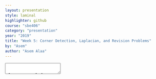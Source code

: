 ```yaml
---
layout: presentation
style: laminal
highlighter: github
course: "sbe406"
category: "presentation"
year: "2019"
title: "Week 5: Corner Detection, Laplacian, and Revision Problems"
by: "Asem"
author: "Asem Alaa"
---
```



<textarea id="source">


class: top, left
## Corner Detection

By: Asem Alaa

---

class: top, left
## Feature Detection

.center[<img style="width:40%" src="edges-corners.gif">]

---

.center[<img style="width:80%" src="edges-corners2.jpg">]

---

.center[<img style="width:80%" src="edges-corners3.png">]

---
class: top, left

### Challenges

* .red[Patch (image) matching]
--
  * .green[Distinctive features]
--
* .red[Geometric transformations (translation, rotation, scale)]
--
  * .green[Robust and efficient]
--
* .red[Photometric (brightness, exposure)]
--
  * .green[Many preprocessing options can be applied]


---
class: top, left
## Harris operator: corner detector


.center[<img style="width:90%" src="flat-edge-corner.png">]
--

---
## Compute the .red[principal] vectors of variation at location `p` 

.center[<img style="width:60%" src="edges_directions.svg">]

---
## Harris operator
### Step 1: image smoothing (optional)

--
$$ L(p,\sigma ) = \[I * G_\sigma \](p) $$

```python
 signal.convolve2d(img, gaussian_kernel(7,1.0) ,'same')
```

.center[<img style="width:50%;" src="image.png">]

---
## Harris operator
### Step 2: compute $I_x$ and $I_y$

Many options to compute the $I_x$ and $I_y$ exist:

1. First order difference.
2. Prewitt kernel
3. Sobel kernel

```python
Ix = signal.convolve2d( img , sobel_h ,'same')
Iy = signal.convolve2d( img , sobel_v ,'same')
```

.center[<img style="width:40%;" src="lx.png"> <img style="width:40%;" src="ly.png">]

---
## Harris operator
### Step3: construct the Hessian (Hesh'n) matrix $M$

We will construct the Hessian matrix so we are able to compute the principal vectors of variation.

--
$$ M(p) = 
\begin{bmatrix}
I_x^2       & I_xI_y \\\
I_xI_y       & I_y^2
\end{bmatrix}
$$

--
```python
Ixx =  np.multiply( Ix, Ix) 
Iyy =  np.multiply( Iy, Iy)
Ixy =  np.multiply( Ix, Iy)
```

---
## Harris operator
### Step3 (Alternative): construct the Hessian (Hesh'n) matrix $M$ .red[over a window]

* If we need more robust detection
--
* Compute $M$ over a window (e.g $3 \times 3$)
--
* Now can detect larger corner that lives inside a window of pixels, instead of a single pixel.

--
$$
\hat{M}(p) = \sum_{i,j}  w(i,j)
\begin{bmatrix}
I_x^2       & I_xI_y \\\
I_xI_y       & I_y^2
\end{bmatrix}
$$

--
$$
\hat{M}(p) =
\begin{bmatrix}
\sum w(i,j) I_x^2(i,j)       & \sum  w(i,j) I_xI_y(i,j) \\\
\sum  w(i,j) I_xI_y(i,j)       & \sum w(i,j) I_y^2(i,j)
\end{bmatrix} 
$$

---
## Harris operator
### Step3 (Alternative): construct the Hessian (Hesh'n) matrix $M$ .red[over a window]

$$
\hat{M}(p) =
\begin{bmatrix}
\hat{I_x^2}       & \hat{I_xI_y} \\\
\hat{I_xI_y}       & \hat{I_y^2}
\end{bmatrix}
$$

--
```python
Ixx =  np.multiply( Ix, Ix) 
Iyy =  np.multiply( Iy, Iy)
Ixy =  np.multiply( Ix, Iy)

Ixx_hat = signal.convolve2d( Ixx , box_filter(3) ,'same') 
Iyy_hat = signal.convolve2d( Iyy , box_filter(3) ,'same') 
Ixy_hat = signal.convolve2d( Ixy , box_filter(3) ,'same') 
```



---
## Harris operator
### Step 4: compute $\lambda_1$ and $\lambda_2$ of $\hat{M}$

* Hessian matrix
<img style="width:50%" src="../../images/Hmat.png">

* Eigen vectors and Eigen values
  * values (amount of variation)
  * vector (variation direction)

.center[<img style="width:50%" src="../../images/eig1.png">]

---

.center[<img style="width:80%" src="screenshot-2.png">]


---
## Harris operator
### Step 4: compute $\lambda_1$ and $\lambda_2$ of $\hat{M}$

--
$$|H - \lambda I | = 0$$

---
## Harris operator
### Interpretation of $\lambda_1$ and $\lambda_2$

.center[<img style="width:70%" src="../../images/eig2.png">]

---
## Harris operator
### Step 5: evaluate corners using $R$ as a measure

--
$$R = (\lambda_1 \times \lambda_2) - k (\lambda_1 + \lambda_2)$$


---
## Harris operator
### Step 4 (Alternative): evaluate $R$ directly without $\lambda_1$ and $\lambda_2$

#### Indirect solution

--
$$det(M) = \lambda_1 \times \lambda_2$$

--
$$trace(M) = \lambda_1 + \lambda_2 $$

--
##### Instead of calculating $\lambda_1, \lambda_2$

--
* $R = det(\hat{M}) - k * trace(\hat{M})$
--
* Trace is sum of diagonal elements 

---
## Harris operator
### Step 4 (Alternative): evaluate $R$ directly without $\lambda_1$ and $\lambda_2$

$$
\hat{M}(p) =
\begin{bmatrix}
\hat{I_x^2}       & \hat{I_xI_y} \\\
\hat{I_xI_y}       & \hat{I_y^2}
\end{bmatrix}
$$

$$R = det(\hat{M}) - k * trace(\hat{M})$$


```python
K = 0.05

detM = np.multiply(Ixx_hat,Iyy_hat) - np.multiply(Ixy_hat,Ixy_hat) 
trM = Ixx_hat + Iyy_hat
R = detM - K * trM 
```

---
## Harris operator
### Finally

```python
corners = ???
```

Select large values of $R$, using whatever thresholding heuristic in mind.


#### Thresholding options:
- constant absolute value 
  - (e.g `corners = np.abs(R) > 2.5`)
--
- relative to maximum value 
  - (e.g `corners =  np.abs(R) > 0.2 * np.max(R)`)
--
- relative to quantile value 
  - (e.g `corners =  np.abs(R) > np.quantile(np.abs(R),0.9)`)


```python
corners = np.abs(R) >  np.quantile( np.abs(R),0.999)
```
---
## Harris operator
### Results

--
.center[<img style="width:40%;" src="image.png"> <img style="width:40%;" src="corners.png">]


---

calss: top, left
## FAST Corner Detector
* Features from Accelerated Segment Test (FAST)
* Real-time applications.

<img style="width:100%" src="../../images/fast.png">
---
## FAST Corner Detector
* Basic Algorithm

```python
1. Select Pixel p with intensity $$I_p$$ 
2. Select Threshold t
3. Consider circle with 16 pixels.
4. Calculate absolute difference $$I_p - I_i$$ and i =1 to 16
5. P is a corner if n points have absolute difference > t and n >= 6
6. Suppress weak corners (None-Max suppression)
```

--
* High Speed Test 

```python
4. Calculate absolute difference $$I_p - I_i$$ Considering i =1, 9, 5, 13 only.
5. P is a corner if n points have absolute difference > t and n >= 3
6. Suppress weak corners (None-Max suppression)
```
--
* None-Max suppression

```python
For successive corners.
1. For each corner point p
1. Compute score V which is sum of absolute difference between point p and 16 circle points.
2. Suppress if not local maximum. 
```
---
## Otsu Thresholding (segmentation)

.center[![](/2019/cv/images/Otsu's_Method_Visualization.gif)]


---
## Otsu Thresholding (segmentation)
### Minimization of $\sigma_w^2(u)$

$$ \sigma_w^2(u) =  n_1 \sigma_1^2(u)  + n_2 \sigma_2^2(u)  $$

--
* .red[Computation of $\sigma_w^2(u)$ at each $u$ is very costly]
--
* can we do better?

---
## Otsu Thresholding (segmentation)
### Maxmimiztion of $\sigma_b^2(u)$

--
$$ 
\sigma^2 = \sigma_b^2(u) + \sigma_w^2(u) \\\ 
\sigma_w^2(u) = \sigma^2 - \sigma_b^2(u)
$$

--
$\therefore$ minimization of $\sigma_w^2(u)$ = maximization of $\sigma_b^2(u)$


---
## Otsu Thresholding (segmentation)
### Maxmimiztion of $\sigma_b^2(u)$

--
$$ 
\sigma^2 = \sigma_b^2(u) + \sigma_w^2(u) \\\ 
\sigma_w^2(u) = \sigma^2 - \sigma_b^2(u)
$$

--
$\therefore$ minimization of $\sigma_w^2(u)$ = maximization of $\sigma_b^2(u)$


---
## Otsu Thresholding (segmentation)
### Maxmimiztion of $\sigma_b^2(u)$


$$ \sigma_w^2(u) =  n_1 n_2 ( \mu_1(u) - \mu_2(u) )^2  $$

--
.center[![](/2019/cv/images/Otsu's_Method_Visualization.gif)]


---
## Otsu Thresholding (segmentation)
### Python implementation 


```python
def otsu_threshold(im):
    # Histogram
    pixel_counts = [np.sum(im == i) for i in range(256)]

    s_max = (0,-np.inf)
    
    for threshold in range(256):
        # update
        n1 = sum(pixel_counts[:threshold])
        n2 = sum(pixel_counts[threshold:])

        mu_0 = sum([i * pixel_counts[i] for i in range(0,threshold)]) / n1 if n1 > 0 else 0       
        mu_1 = sum([i * pixel_counts[i] for i in range(threshold, 256)]) / n2 if n2 > 0 else 0

        # calculate 
        s = n1 * n2 * (mu_0 - mu_1) ** 2

        if s > s_max[1]:
            s_max = (threshold, s)
            
    return s_max[0]
```

---
## Otsu Thresholding (segmentation)
### Performance


--
.center[<img style="width:50%;" src="/2019/cv/images/Otsu's_Method_Visualization.gif">]

--
* Maximization of $\sigma_b^2(u)$ is cheaper than minimization of $\sigma_w^2(u)$
--
* But still has quadratic runtime $O(n^2)$
--
* Can we make it linear $O(n)$?!
--
* Submit your answers to `asem.a.abdelaziz@gmail.com`
--
* First two correct answers grants bonus + :octocat: sticker!


---
## Download demos

```
git clone https://github.com/sbme-tutorials/sbe404-harris-otsu-demo.git
```


---
## Midterm Spring 2018 Revision

[{Exam + Model Answers (PDF)}](SBE404B_Spring2018_MidtermExam_Answer.pdf)

---
## Midterm Spring 2018 Revision

<style type="text/css">
  .smaller { font-size: 15px; }
</style>

### Q1

<img style="width:60%" src="q1.png">
.smaller[
1. Find the number of gray levels. 
2. Find the image carrier and its cardinality. 
3. What is the number of all possible images that can be defined for this image carrier and numbegray levels?
4. Find the image mean and median. 
5. Find the absolute image histogram.
6. Find the absolute image histogram after the least significant bit is set to 0. In general, what effect would setting to zero the lower-order bit planes have on the histogram of an image?
7. Find the absolute image histogram after the most significant bit is set to 0. In general, what effect would setting to zero the higher-order bit planes have on the histogram of an image?
8. Find and plot the means of the horizontal intensity profiles. 
9. Find the L​1​ and L​2​ distances between the first and last vertical intensity profiles. 
]

---
## Midterm Spring 2018 Revision

### Q1

<img style="width:60%" src="q1.png">

* Find the number of gray levels. 
--
  * .red[8 = $2^3$]
--
* Find the image carrier and its cardinality.
--
  * .red[Image carrier: {$ (x,y) : 1 \leq x \leq 5  \land  1 \leq y \leq 4 $} $\subset Z^2$ ]
  * .red[Cardinality = $5 \times 4 = 20$]
--
* What is the number of all possible images that can be defined for this image carrier and number of gray levels?
--
  * .red[$8^{20}$]
--
* Find the image mean and median.
--
  * .red[mean=3.5, median=3]

---
## Midterm Spring 2018 Revision

### Q1

<img style="width:60%" src="q1.png">

* .smaller[Find the absolute image histogram.]


--
<img style="width:80%" src="histogram.png">

--
* .smaller[Find the absolute image histogram after the least significant bit is set to 0. In general, what effect would setting to zero the lower-order bit planes have on the histogram of an image?]
--
<img style="width:80%" src="histogram2.png">

--
.red[.smaller[The effect is compressing histogram of the image by clustering each two successive levels to lower one.]]


---
## Midterm Spring 2018 Revision

### Q1

<img style="width:80%" src="histogram.png">

* .smaller[Find the absolute image histogram after the most significant bit is set to 0. In general, what effect would setting to zero the higher-order bit planes have on the histogram of an image?]

--
<img style="width:80%" src="histogram3.png">

--
.red[.smaller[The effect is that the image contrast will decrease and image will be darker.]]

---
## Midterm Spring 2018 Revision

### Q1

<img style="width:60%" src="q1.png">

* Find and plot the means of the horizontal intensity profiles. 

--
.red[| index | horizontal profile mean |
|--|--|
| 1 | 5 |
| 2 | 2.6 |
| 3 | 5.6 |
| 4 | 0.8 |]


---
## Midterm Spring 2018 Revision

### Q1

<img style="width:60%" src="q1.png">

1. Find the $L​_1$​ and $L​_2$​ distances between the first and last vertical intensity profiles. 
  
--
.red[* first column: $a = \[6, 7, 4, 0\]^T $
* last column: $b = \[7, 1, 2, 1 \]^T$]

--
.red[$$L_1 = \frac{1}{4} \sum_0^3 |a_i - b_i| = 2.5 \\\
L_2 = \frac{1}{4} \sqrt{ \sum_0^3 (a_i - b_i)^2 } = 1.5$$]

---
## Midterm Spring 2018 Revision
### Q3

<img style="width:80%" src="q3.png">

1.  What color would a person see in the first, middle, and last columns of this image? 
2.  What are the cyan (C), magenta (M), and yellow (Y) components of the first, middle, and last columns of this image?
3.  What are the hue (H), saturation (S), and intensity (I) components of the first, middle, and last columns of this image?


---
## Midterm Spring 2018 Revision
### Q3

<img style="width:80%" src="q3.png">

What color would a person see in the first, middle, and last columns of this image? 


1. First: \[.red[1],.green[0],.blue[0]\] (.red[red])
--
2. Middle: \[.red[0.5],.green[1],.blue[0.5]\] (.green[~green])
--
3. Last: \[.red[0],.green[0],.blue[1]\] (.blue[blue])

---
## Midterm Spring 2018 Revision
### Q3

What are the cyan (C), magenta (M), and yellow (Y) components of the first, middle, and last columns of this image?

<img style="width:80%" src="q3.png">

--
.red[
$$
\begin{bmatrix}
C  \\\
M \\\
Y
\end{bmatrix} = \begin{bmatrix}
1  \\\
1 \\\
1
\end{bmatrix} - 
\begin{bmatrix}
R  \\\
G \\\
B
\end{bmatrix}
$$
]


--
1. First: RGB(1,0,0) => CMY(0,1,1)
--
1. Middle: RGB(0.5,1,0.5) => CMY(0.5,0,0.5)
--
1. Last: RGB(0,0,1) => CMY(1,1,0)


---
## Midterm Spring 2018 Revision
### Q3

What are the hue (H), saturation (S), and intensity (I) components of the first, middle, and last columns of this image?

<img style="width:80%" src="q3.png">


--
* *See Gonzalez pages 410-411, for conversion formulas*

--
1. First: RGB(1,0,0) => HSI($0,1,\frac{1}{3}$)
--
1. Middle: RGB(0.5,1,0.5) => HSI($\frac{2\pi}{3}, \frac{1}{4}, \frac{2}{3}$)
--
1. Last: RGB(0,0,1) => HSI($\frac{4\pi}{3}, 1, \frac{1}{3} $)


---
## Midterm Spring 2018 Revision
### Q4 - a

The rectangle in the binary image below is of size $4 \times 5$ pixels.

<img style="width:60%" src="q4.png">

1. What would the magnitude of the gradient of this image look like based on using the approximation
$$ || grad I(x,y) || = |S_x(x,y)| + |S_y(x,y)| $$
Where $S_x$ and $S_y$ are obtained using the Sobel operators. Show all pixel values in the gradient image. 

---
## Midterm Spring 2018 Revision
### Q4 - a
#### $S_x$

$$ S_x(x,y) = \[ I *  \begin{bmatrix}
-1 & 0 & 1 \\\
-2 & 0 & 2 \\\
-1 & 0 & 1
\end{bmatrix} \](x,y)$$

--
.center[<img style="width:55%" src="sx.png">]

---
## Midterm Spring 2018 Revision
### Q4 - a
#### $S_y$

$$ S_y(x,y) = \[ I *  \begin{bmatrix}
-1 & -2 & -1 \\\
0 & 0 & 0 \\\
1 & 2 & 1
\end{bmatrix} \](x,y)$$

--
.center[<img style="width:55%" src="sy.png">]



---
## Midterm Spring 2018 Revision
### Q4 - a
#### $|| grad I(x,y) ||$

$$|| grad I(x,y) || = |S_x(x,y)| + |S_y(x,y)|$$



--
.center[<img style="width:55%" src="gradient.png">]

---
## Midterm Spring 2018 Revision
### Q4 - a

Sketch the histogram of the gradient directions $\phi(x, y) = tan^{-1} \frac{S_y (x,y)}{S_x(x,y)}$. Be precise in labeling the height of each component of the histogram. 

--
* For each pixel, compute $\phi(x, y)$ that corresponds to a quarter.
--
* histogram: 16 intervals (4 per quarter = 22.5 degree intervals).

---
## Midterm Spring 2018 Revision
### Q4 - a

What would the Laplacian of this image look like based on the following approximation?

* $ \nabla^2 I(x, y ) = I(x + 1, y ) + I(x − 1, y) + I(x, y + 1) + I(x, y − 1) − 4I(x, y)$
--
* **Get the kernel out of it.**
--
* **Convolution**

--
$$L(x,y) =
\[\begin{bmatrix}
0 & 1 & 0 \\\
1 & -4 & 1 \\\
0 & 1 & 0
\end{bmatrix} * I\] (x,y)
$$

---
## Midterm Spring 2018 Revision
### Q4 - a

--
.center[ <img style="width:55%" src="gradient.png"> ]


---
## Midterm Spring 2018 Revision
### Q4 - b

A biomedical engineering student is assigned the job of inspecting a certain class of images generated by an electron microscope. In order to simplify the inspection task, the student decides to use digital image enhancement techniques and, to this end, examines a set of representative images and finds the following problems:

1. bright, isolated dots that are of no interest;
2. lack of sharpness;
3. not enough contrast in some images;
4. shifts in average intensity, when this value should be K to perform correctly certain intensity measurement
5. The student wants to correct these problems and then display in white all intensities in a band between $u_1$ and $u_2$ , while keeping normal tonality in the remaining intensities. 
6. Propose a sequence of processing steps that the student can follow to achieve the desired goals.

---
## Midterm Spring 2018 Revision
### Q4 - b

* Problem: bright, isolated dots that are of no interest.
--
* .red[Solution: median filter (salt and peper)]


---
## Midterm Spring 2018 Revision
### Q4 - b

* Problem: lack of sharpness.
--
* .red[Solution: sharpening filter]

---
## Midterm Spring 2018 Revision
### Q4 - b

* Problem: not enough contrast in some images.
--
* .red[Solution: histogram equalization]

---
## Midterm Spring 2018 Revision
### Q4 - b

* Problem: shifts in average intensity, when this value should be K to perform correctly certain intensity measurement.
--
* .red[Solution: zero mean then add bias $K$]

--
```python
img = img - img.mean() + K
```

---
## Midterm Spring 2018 Revision
### Q4 - b

* Problem: The student wants to correct these problems and then display in white all intensities in a band between $u_1$ and $u_2$ , while keeping normal tonality in the remaining intensities.
--
* .red[Solution: set all intensities between $u_1$ and $u_2$ to max intensity]

--
```python
img[ img > u1 && img < u2 ] = img.max()
```

---
## Midterm Spring 2018 Revision
### Q4 - b

* Propose a sequence of processing steps that the student can follow to achieve the desired goals.
--
* .red[draw a pipeline.]

---
## Midterm Spring 2018 Revision
### Q5 (True or False)

* In a grid cell model of image pixels, a pixel is a homogeneously shaded square cell. .red[(T)]
--
* The 2D DFT maps a scalar image into a weighted sum of complex exponentials on the unit circle in the complex plane. .red[(T)]
--
* Low frequencies represent homogeneous ​*multiplicative*​ contributions to the input image while high frequencies represent local *​continuities*​ in the image. .red[(F) additive, discontinuity]
--
* Directional patterns in an input image create value distributions in the DFT of the image in an orthogonal direction. .red[(T)]
--
* The 2D CIE Color Space represents the ​brightness and colors ​perceived by the average person. .red[(F), only colors]


---
## Midterm Spring 2018 Revision
### Q5 (True or False)

* A 2D Gauss filter can be decomposed into two subsequent 1D Gauss filters. .red[(T)]
--
* Computer screens have typically ​less​ available colors than color printers.​ .red[(F) more]​--
* Illumination artifacts between subsequent or time-synchronized images violate the intensity constancy assumption. .red[(T)]
--
* For corner detection using the Hessian matrix, if the magnitude of both eigenvalues is ​large​, then we are at a low-contrast region while two ​small​ eigenvalues identify a corner. .red[(F), corner, flat]
--
*  In the edge following step of the canny edge detector, the paths of pixel locations p with gray level values exceeding the ​higher threshold​, i.e. $g(p) > T\text{high}$ , ​are traced, and pixels on such a path are marked as being edge pixels. .red[(F), lower threshold]


---
# Thanks    
    



</textarea>
